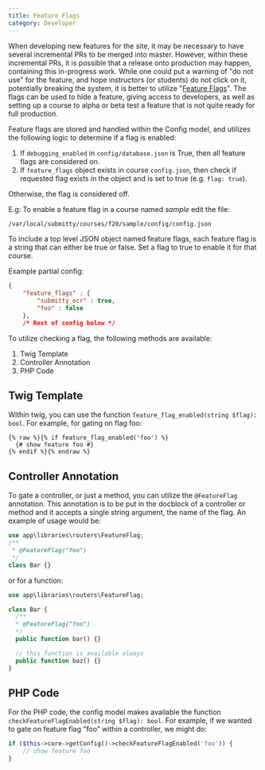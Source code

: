 ```yaml
---
title: Feature Flags
category: Developer
---
```


When developing new features for the site, it may be necessary to have several incremental PRs
to be merged into master. However, within these incremental PRs, it is possible that a release
onto production may happen, containing this in-progress work. While one could put a warning
of "do not use" for the feature, and hope instructors (or students) do not click on it, potentially
breaking the system, it is better to utilize "[Feature Flags](https://en.wikipedia.org/wiki/Feature_toggle)".
The flags can be used to hide a feature, giving access to developers, as well as setting up a
course to alpha or beta test a feature that is not quite ready for full production.

Feature flags are stored and handled within the Config model, and utilizes the following logic
to determine if a flag is enabled:

1. If `debugging_enabled` in `config/database.json` is True, then all feature flags are considered on.
1. If `feature_flags` object exists in course `config.json`, then check if requested flag exists in the object
and is set to true (e.g. `flag: true`).

Otherwise, the flag is considered off.

E.g: To enable a feature flag in a course named *sample* edit
the file:
```bash
/var/local/submitty/courses/f20/sample/config/config.json
```

To include a top level JSON object named feature flags, each feature flag
is a string that can either be true or false. Set a flag to true to enable it for that course.

Example partial config:

```json
{
	"feature_flags" : {
		"submitty_ocr" : true,
		"foo" : false
	},
	/* Rest of config below */


```


To utilize checking a flag, the following methods are available:

1. Twig Template
2. Controller Annotation
3. PHP Code

## Twig Template

Within twig, you can use the function `feature_flag_enabled(string $flag): bool`. For example, for
gating on flag foo:

```twig
{% raw %}{% if feature_flag_enabled('foo') %}
  {# show feature foo #}
{% endif %}{% endraw %}
```

## Controller Annotation

To gate a controller, or just a method, you can utilize the `@FeatureFlag` annotation. This annotation
is to be put in the docblock of a controller or method and it accepts a single string argument, the
name of the flag. An example of usage would be:

```php
use app\libraries\routers\FeatureFlag;
/**
 * @FeatureFlag("foo")
 */
class Bar {}
```

or for a function:

```php
use app\libraries\routers\FeatureFlag;

class Bar {
  /**
  * @FeatureFlag("foo")
  */
  public function bar() {}

  // this function is available always
  public function baz() {}
}
```

## PHP Code

For the PHP code, the config model makes available the function
`checkFeatureFlagEnabled(string $flag): bool`. For example, if we wanted to gate on feature flag "foo" within
a controller, we might do:

```php
if ($this->core->getConfig()->checkFeatureFlagEnabled('foo')) {
    // show feature foo
}
```
